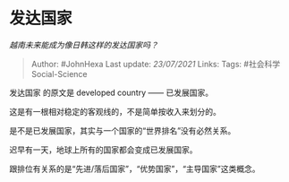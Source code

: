 # 发达国家
*越南未来能成为像日韩这样的发达国家吗？*

> Author: #JohnHexa
Last update: *23/07/2021* 
Links:
Tags:  #社会科学Social-Science



发达国家 的原文是 developed country —— 已发展国家。

这是有一根相对稳定的客观线的，不是简单按收入来划分的。

是不是已发展国家，其实与一个国家的“世界排名”没有必然关系。

迟早有一天，地球上所有的国家都会变成已发展国家。

跟排位有关系的是“先进/落后国家”，“优势国家”，“主导国家”这类概念。



